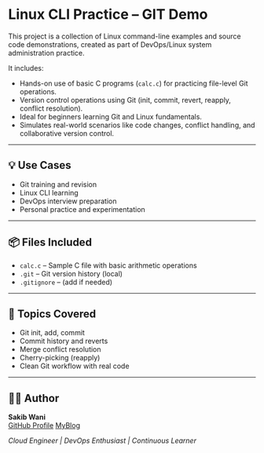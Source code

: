 # Linux CLI Practice – GIT Demo

This project is a collection of Linux command-line examples and source code demonstrations, created as part of DevOps/Linux system administration practice.

It includes:

- Hands-on use of basic C programs (`calc.c`) for practicing file-level Git operations.
- Version control operations using Git (init, commit, revert, reapply, conflict resolution).
- Ideal for beginners learning Git and Linux fundamentals.
- Simulates real-world scenarios like code changes, conflict handling, and collaborative version control.

---

## 💡 Use Cases

- Git training and revision
- Linux CLI learning
- DevOps interview preparation
- Personal practice and experimentation

---

## 📦 Files Included

- `calc.c` – Sample C file with basic arithmetic operations
- `.git` – Git version history (local)
- `.gitignore` – (add if needed)

---

## 📌 Topics Covered

- Git init, add, commit
- Commit history and reverts
- Merge conflict resolution
- Cherry-picking (reapply)
- Clean Git workflow with real code

---

## 🧑‍💻 Author

**Sakib Wani**  
[GitHub Profile](https://github.com/Fidayyeen)
[MyBlog](https://bytesandclouds.blogspot.com/)

*Cloud Engineer | DevOps Enthusiast | Continuous Learner*
